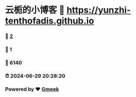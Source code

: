# 云栀的小博客 :link: https://yunzhi-tenthofadis.github.io 
### :page_facing_up: [2](https://yunzhi-tenthofadis.github.io/tag.html) 
### :speech_balloon: 1 
### :hibiscus: 6140 
### :alarm_clock: 2024-06-29 20:28:20 
### Powered by :heart: [Gmeek](https://github.com/Meekdai/Gmeek)
